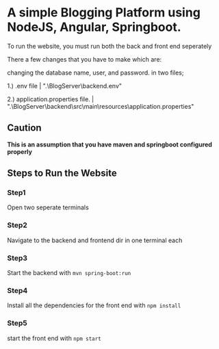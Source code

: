 # A simple Blogging Platform using NodeJS, Angular, Springboot. 


To run the website, you must run both the back and front end seperately

There a few changes that you have to make which are:

changing the database name, user, and password. in two files; 

1.) .env file                      | ".\BlogServer\backend\.env"

2.) application.properties file.   | ".\BlogServer\backend\src\main\resources\application.properties"


## **Caution** 

**This is an assumption that you have maven and springboot configured properly**

## **Steps to Run the Website**

### Step1 

Open two seperate terminals

### Step2 

Navigate to the backend and frontend dir in one terminal each

### Step3 

Start the backend with `mvn spring-boot:run` 

### Step4

Install all the dependencies for the front end with `npm install`

### Step5 

start the front end with `npm start`



